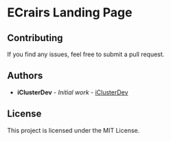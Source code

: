 # ECrairs Landing Page

<!-- A Sass project boilerplate, using Gulp4 and BrowserSync. Ideal for building static webpages. -->

<!-- ### Prerequisites

To use Devkit-Static you need to have [Node.js](https://nodejs.org/en/) installed.

### Installing

Download the .zip file and extract the content into your working directory.

Now run:

```
npm install
```

After all the packages are installed run:

```
npm start
```

In your working directory a dist directory will be automatically generated. All your work should be done in the src directory. On every file save in the src directory, *.scss will get compiled into style.min.css, *js into app.min.js. All the images get transferred automatically into the dist directory.
The dist forder is constantly whatched. Don't touch it!

You are now all set.
Happy Dev! -->

## Contributing

If you find any issues, feel free to submit a pull request.

## Authors

- **iClusterDev** - _Initial work_ - [iClusterDev](https://github.com/iClusterDev)

## License

This project is licensed under the MIT License.
